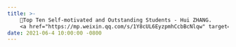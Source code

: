 ```yaml
---
title: >-
    💯Top Ten Self-motivated and Outstanding Students - Hui ZHANG.
    <a href="https://mp.weixin.qq.com/s/1Y8cUL6EyzpmhCcbBcNlqw" target="_blank">Link <i class="fas fa-angle-double-right"></i></a>
date: 2021-06-4 10:00:00 -0800
---
```

